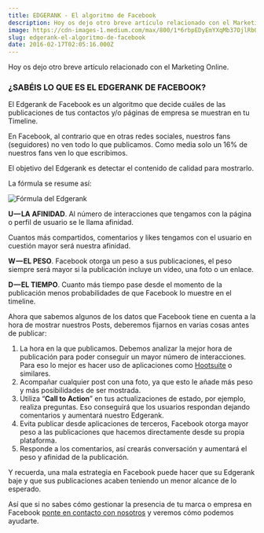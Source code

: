 ```yaml
---
title: EDGERANK - El algoritmo de Facebook
description: Hoy os dejo otro breve artículo relacionado con el Marketing Online.
image: https://cdn-images-1.medium.com/max/800/1*6rbpEDyEmYXqMb37OjlRbQ.png
slug: edgerank-el-algoritmo-de-facebook
date: 2016-02-17T02:05:16.000Z
---
```


Hoy os dejo otro breve artículo relacionado con el Marketing Online.


### ¿SABÉIS LO QUE ES EL EDGERANK DE FACEBOOK?

El Edgerank de Facebook es un algoritmo que decide cuáles de las publicaciones de tus contactos y/o páginas de empresa se muestran en tu Timeline.

En Facebook, al contrario que en otras redes sociales, nuestros fans (seguidores) no ven todo lo que publicamos. Como media solo un 16% de nuestros fans ven lo que escribimos.

El objetivo del Edgerank es detectar el contenido de calidad para mostrarlo.

La fórmula se resume así:

![Fórmula del Edgerank](https://cdn-images-1.medium.com/max/800/0*xFVNvvORt_phm244)

**U — LA AFINIDAD**. Al número de interacciones que tengamos con la página o perfil de usuario se le llama afinidad.

Cuantos más compartidos, comentarios y likes tengamos con el usuario en cuestión mayor será nuestra afinidad.

**W — EL PESO**. Facebook otorga un peso a sus publicaciones, el peso siempre será mayor si la publicación incluye un vídeo, una foto o un enlace.

**D — EL TIEMPO**. Cuanto más tiempo pase desde el momento de la publicación menos probabilidades de que Facebook lo muestre en el timeline.

Ahora que sabemos algunos de los datos que Facebook tiene en cuenta a la hora de mostrar nuestros Posts, deberemos fijarnos en varias cosas antes de publicar:

1. La hora en la que publicamos. Debemos analizar la mejor hora de publicación para poder conseguir un mayor número de interacciones. Para eso lo mejor es hacer uso de aplicaciones como [Hootsuite](https://hootsuite.com/es/) o similares.
2. Acompañar cualquier post con una foto, ya que esto le añade más peso y más posibilidades de ser mostrada.
3. Utiliza “**Call to Action**” en tus actualizaciones de estado, por ejemplo, realiza preguntas. Eso conseguirá que los usuarios respondan dejando comentarios y aumentará nuestro Edgerank.
4. Evita publicar desde aplicaciones de terceros, Facebook otorga mayor peso a las publicaciones que hacemos directamente desde su propia plataforma.
5. Responde a los comentarios, así crearás conversación y aumentará el peso y afinidad de la publicación.

Y recuerda, una mala estrategia en Facebook puede hacer que su Edgerank baje y que sus publicaciones acaben teniendo un menor alcance de lo esperado.

Así que si no sabes cómo gestionar la presencia de tu marca o empresa en Facebook [ponte en contacto con nosotros](mailto:info@ajra.es) y veremos cómo podemos ayudarte.
